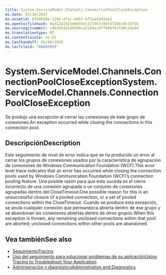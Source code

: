 ```yaml
---
title: System.ServiceModel.Channels.ConnectionPoolCloseException
ms.date: 03/30/2017
ms.assetid: 8358898e-129e-4fac-a6bf-bf3aa4293ae2
ms.openlocfilehash: 0a312d192546655dc327667c00f4f2bbc0c15fdb
ms.sourcegitcommit: cdb295dd1db589ce5169ac9ff096f01fd0c2da9d
ms.translationtype: MT
ms.contentlocale: es-ES
ms.lasthandoff: 06/09/2020
ms.locfileid: "84602055"
---
```

# <a name="systemservicemodelchannelsconnectionpoolcloseexception"></a><span data-ttu-id="ef711-102">System.ServiceModel.Channels.ConnectionPoolCloseException</span><span class="sxs-lookup"><span data-stu-id="ef711-102">System.ServiceModel.Channels.ConnectionPoolCloseException</span></span>
<span data-ttu-id="ef711-103">Se produjo una excepción al cerrar las conexiones de este grupo de conexiones.</span><span class="sxs-lookup"><span data-stu-id="ef711-103">An exception occurred while closing the connections in this connection pool.</span></span>  
  
## <a name="description"></a><span data-ttu-id="ef711-104">Descripción</span><span class="sxs-lookup"><span data-stu-id="ef711-104">Description</span></span>  
 <span data-ttu-id="ef711-105">Este seguimiento de nivel de error indica que se ha producido un error al cerrar los grupos de conexiones usados por la característica de agrupación de conexiones de Windows Communication Foundation (WCF).</span><span class="sxs-lookup"><span data-stu-id="ef711-105">This error level trace indicates that an error has occurred while closing the connection pools used by Windows Communication Foundation (WCF)’s connection pooling feature.</span></span> <span data-ttu-id="ef711-106">Una posible razón para que esto suceda es el cierre incorrecto de una conexión agrupada o un conjunto de conexiones agrupadas dentro del CloseTimeout.</span><span class="sxs-lookup"><span data-stu-id="ef711-106">One possible reason for this is an unsuccessful closure of a pooled connection, or a set of pooled connections within the CloseTimeout.</span></span> <span data-ttu-id="ef711-107">Cuando se produce esta excepción, se anula cualquier conexión que permanezca abierta dentro de ese grupo y se abandonan las conexiones abiertas dentro de otros grupos.</span><span class="sxs-lookup"><span data-stu-id="ef711-107">When this exception is thrown, any remaining unclosed connections within that pool are aborted; unclosed connections within other pools are abandoned.</span></span>  
  
## <a name="see-also"></a><span data-ttu-id="ef711-108">Vea también</span><span class="sxs-lookup"><span data-stu-id="ef711-108">See also</span></span>

- [<span data-ttu-id="ef711-109">Seguimiento</span><span class="sxs-lookup"><span data-stu-id="ef711-109">Tracing</span></span>](index.md)
- [<span data-ttu-id="ef711-110">Uso del seguimiento para solucionar problemas de su aplicación</span><span class="sxs-lookup"><span data-stu-id="ef711-110">Using Tracing to Troubleshoot Your Application</span></span>](using-tracing-to-troubleshoot-your-application.md)
- [<span data-ttu-id="ef711-111">Administración y diagnóstico</span><span class="sxs-lookup"><span data-stu-id="ef711-111">Administration and Diagnostics</span></span>](../index.md)

